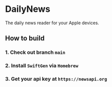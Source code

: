 # DailyNews
The daily news reader for your Apple devices.

## How to build

### 1. Check out branch `main`

### 2. Install `SwiftGen` via `Homebrew`

### 3. Get your api key at `https://newsapi.org`